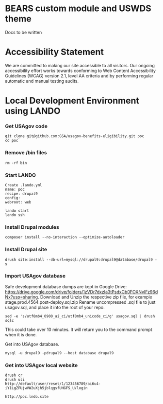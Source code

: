 # BEARS custom module and USWDS theme

Docs to be written

# Accessibility Statement

We are committed to making our site accessible to all visitors. Our ongoing accessibility effort works towards conforming to Web Content Accessibility Guidelines (WCAG) version 2.1, level AA criteria and by performing regular automatic and manual testing audits.

# Local Development Environment using LANDO

### Get USAgov code
```
git clone git@github.com:GSA/usagov-benefits-eligibility.git poc
cd poc`
```

### Remove /bin files
```
rm -rf bin
```

### Start LANDO

```
Create .lando.yml
name: poc
recipe: drupal9
config:
webroot: web
```
```
lando start
lando ssh
```

### Install Drupal modules
```
composer install --no-interaction --optimize-autoloader
```

### Install Drupal site
```
drush site:install --db-url=mysql://drupal9:drupal9@database/drupal9 -y
```

### Import USAgov database

Safe development database dumps are kept in Google Drive:
https://drive.google.com/drive/folders/1zVDr7dxzIa3tPsdxCb0FOXNvIFz96dNx?usp=sharing.
Download and Unzip the respective zip file, for example stage.prod.4564.post-deploy.sql.zip
Rename uncompressed .sql file to just usagov.sql, and place it into the root of your repo.

```
sed -e 's/utf8mb4_0900_ai_ci/utf8mb4_unicode_ci/g' usagov.sql | drush sqlc
```
This could take over 10 minutes. It will return you to the command prompt when it is done.

Get into USAgov database.
```
mysql -u drupal9 -pdrupal9 --host database drupal9
```

### Get into USAgov local website
```
drush cr
drush uli
http://default/user/reset/1/123456789/ai6u4-iY1LgZFUjwVW2uXjh5jblqgsfUHGFS_U/login

http://poc.lndo.site
```